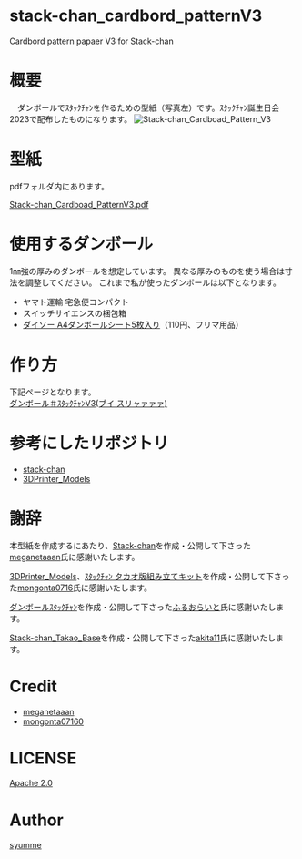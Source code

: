 # stack-chan_cardbord_patternV3
 Cardbord pattern papaer V3 for Stack-chan

# 概要

　ダンボールでｽﾀｯｸﾁｬﾝを作るための型紙（写真左）です。ｽﾀｯｸﾁｬﾝ誕生日会2023で配布したものになります。
![Stack-chan_Cardboad_Pattern_V3](images/stack-chan_cardbord_patternV3.jpg)

# 型紙
pdfフォルダ内にあります。 

[Stack-chan_Cardboad_PatternV3.pdf](pdf/stack-chan_cardbord_patternV3.pdf)

# 使用するダンボール
1㎜強の厚みのダンボールを想定しています。
異なる厚みのものを使う場合は寸法を調整してください。
これまで私が使ったダンボールは以下となります。
- ヤマト運輸 宅急便コンパクト
- スイッチサイエンスの梱包箱
- [ダイソー A4ダンボールシート5枚入り](https://jp.daisonet.com/products/4550480102443)（110円、フリマ用品）

# 作り方
下記ページとなります。  
[ダンボール＃ｽﾀｯｸﾁｬﾝV3(ブイ スリャァァァ)](https://note.com/syumme/n/ncdc4fd9133be)

# 参考にしたリポジトリ
- [stack-chan](https://github.com/meganetaaan/stack-chan)
- [3DPrinter_Models](https://github.com/mongonta0716/3DPrinter_Models)

# 謝辞
本型紙を作成するにあたり、[Stack-chan](https://github.com/meganetaaan/stack-chan)を作成・公開して下さった[meganetaaan](https://github.com/meganetaaan)氏に感謝いたします。

[3DPrinter_Models](https://github.com/mongonta0716/3DPrinter_Models)、[ｽﾀｯｸﾁｬﾝ タカオ版組み立てキット](https://raspberrypi.mongonta.com/about-products-stackchan-m5gobottom-version/)を作成・公開して下さった[mongonta0716](https://github.com/mongonta0716)氏に感謝いたします。

[ダンボールｽﾀｯｸﾁｬﾝ](https://fluorite36.hatenablog.com/entry/2021/11/16/213620)を作成・公開して下さった[ふるおらいと](https://fluorite36.hatenablog.com/)氏に感謝いたします。

[Stack-chan_Takao_Base](https://github.com/akita11/Stack-chan_Takao_Base)を作成・公開して下さった[akita11](https://github.com/akita11)氏に感謝いたします。

# Credit
- [meganetaaan](https://github.com/meganetaaan)
- [mongonta07160](https://github.com/mongonta0716)

# LICENSE
[Apache 2.0](LICENSE-2.0.txt)

# Author
[syumme](https://github.com/syumme)